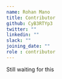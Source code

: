 ```yaml
---
name: Rohan Mano
title: Contributor
github: CyB3RTYp3
twitter: ""
linkedin: ""
slack: ""
joining_date: ""
role : contributor
---
```


Still waiting for this
